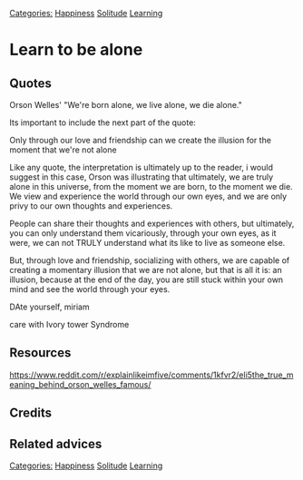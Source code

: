 [Categories:](../Categories/index.md) [Happiness](../Categories/Happiness.md) [Solitude](../Categories/Solitude.md) [Learning](../Categories/Learning.md)
# Learn to be alone

## Quotes
Orson Welles'  "We're born alone, we live alone, we die alone."

Its important to include the next part of the quote:

Only through our love and friendship can we create the illusion for the moment that we're not alone

Like any quote, the interpretation is ultimately up to the reader, i would suggest in this case, Orson was illustrating that ultimately, we are truly alone in this universe, from the moment we are born, to the moment we die. We view and experience the world through our own eyes, and we are only privy to our own thoughts and experiences.

People can share their thoughts and experiences with others, but ultimately, you can only understand them vicariously, through your own eyes, as it were, we can not TRULY understand what its like to live as someone else.

But, through love and friendship, socializing with others, we are capable of creating a momentary illusion that we are not alone, but that is all it is: an illusion, because at the end of the day, you are still stuck within your own mind and see the world through your eyes.

DAte yourself, miriam

care with Ivory tower Syndrome

## Resources
https://www.reddit.com/r/explainlikeimfive/comments/1kfvr2/eli5the_true_meaning_behind_orson_welles_famous/
## Credits

## Related advices


[Categories:](../Categories/index.md) [Happiness](../Categories/Happiness.md) [Solitude](../Categories/Solitude.md) [Learning](../Categories/Learning.md)